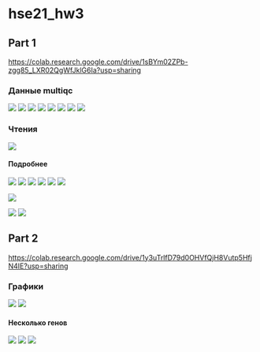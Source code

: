 # hse21_hw3

## Part 1

https://colab.research.google.com/drive/1sBYm02ZPb-zgg85_LXR02QgWfJklG6Ia?usp=sharing

### Данные multiqc

![](img/multi1.png)
![](img/multi2.png)
![](img/multi3.png)
![](img/multi4.png)
![](img/multi5.png)
![](img/multi6.png)
![](img/multi7.png)
![](img/stats.png)

### Чтения 
![](img/all-reads.png)

#### Подробнее
![](img/29-hisat.png)
![](img/30-hisat.png)
![](img/31-hisat.png)
![](img/35-hisat.png)
![](img/36-hisat.png)
![](img/37-hisat.png)

![](img/unique.png)

![](img/grep-c.png)
![](img/grep-r.png)

## Part 2

https://colab.research.google.com/drive/1y3uTrlfD79d0OHVfQjH8Vutp5HfjN4IE?usp=sharing

### Графики 
![](img/heatmap.png)
![](img/ma-plot.png)

#### Несколько генов
![](img/11481.png)
![](img/12032.png)
![](img/16564.png)



